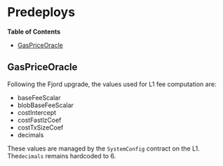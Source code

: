 # Predeploys

<!-- START doctoc generated TOC please keep comment here to allow auto update -->
<!-- DON'T EDIT THIS SECTION, INSTEAD RE-RUN doctoc TO UPDATE -->
**Table of Contents**

- [GasPriceOracle](#gaspriceoracle)

<!-- END doctoc generated TOC please keep comment here to allow auto update -->

## GasPriceOracle

Following the Fjord upgrade, the values used for L1 fee computation are:

- baseFeeScalar
- blobBaseFeeScalar
- costIntercept
- costFastlzCoef
- costTxSizeCoef
- decimals

These values are managed by the `SystemConfig` contract on the L1. The`decimals` remains hardcoded
to 6.
